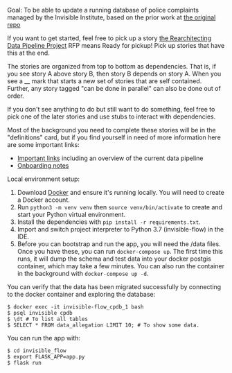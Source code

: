 Goal: 
To be able to update a running database of police complaints managed by the Invisible Institute, based on the prior work at [the original repo](https://github.com/invinst/chicago-police-data)

If you want to get started, feel free to pick up a story [the Rearchitecting Data Pipeline Project](https://github.com/invinst/invisible-flow/projects/1) 
RFP means Ready for pickup! Pick up stories that have this at the end.

The stories are organized from top to bottom as dependencies. That is, if you see story A above story B, then story B depends on story A. When you see a __ mark that starts a new set of stories that are self contained.
Further, any story tagged "can be done in parallel" can also be done out of order. 

If you don't see anything to do but still want to do something, feel free to pick one of the later stories and use stubs to interact with dependencies.

Most of the background you need to complete these stories will be in the "definitions" card, but if you find yourself in need of more information here are some important links: 
* [Important links](https://docs.google.com/document/d/1fGi61CmjcWeY6xFlV0qHKrPLH4AqJkDkd70YWtOaQIg/edit?usp=sharing) including an overview of the current data pipeline
* [Onboarding notes](https://docs.google.com/document/d/1QIxJwsO7xY1-SbfmNyFxXGcDqBtex4QeeDGfRtrTMHA/edit?usp=sharing)

Local environment setup:
1. Download [Docker](https://hub.docker.com/editions/community/docker-ce-desktop-mac) and ensure it's running locally. You will need to create a Docker account. 
1. Run `python3 -m venv venv` then `source venv/bin/activate` to create and start your Python virtual environment.
1. Install the dependencies with `pip install -r requirements.txt`.
1. Import and switch project interpreter to Python 3.7 (invisible-flow) in the IDE.
1. Before you can bootstrap and run the app, you will need the /data files. Once you have these, you can run `docker-compose up`. The first time this runs, it will dump the schema and test data into your docker postgis container, which may take a few minutes. You can also run the container in the background with `docker-compose up -d`. 

You can verify that the data has been migrated successfully by connecting to the docker container and exploring the database:

```
$ docker exec -it invisible-flow_cpdb_1 bash
$ psql invisible cpdb
$ \dt # To list all tables
$ SELECT * FROM data_allegation LIMIT 10; # To show some data.  
``` 

You can run the app with:

```
$ cd invisible_flow 
$ export FLASK_APP=app.py
$ flask run 
``` 